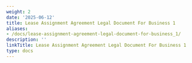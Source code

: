 ```yaml
---
weight: 2
date: '2025-06-12'
title: Lease Assignment Agreement Legal Document For Business 1
aliases:
- /docs/lease-assignment-agreement-legal-document-for-business_1/
description: ''
linkTitle: Lease Assignment Agreement Legal Document For Business 1
type: docs
---
```


